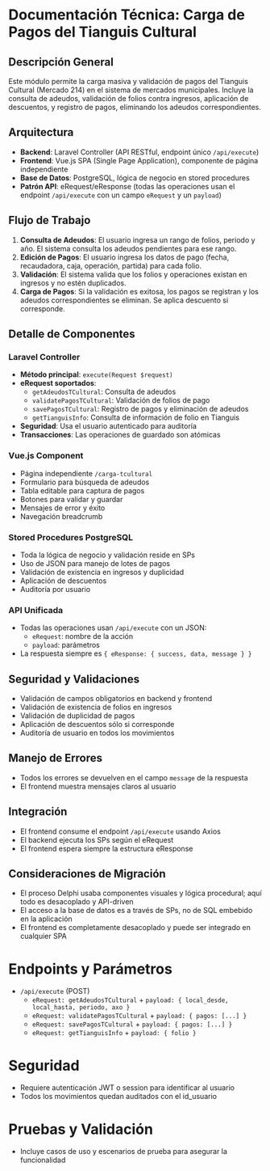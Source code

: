 # Documentación Técnica: Carga de Pagos del Tianguis Cultural

## Descripción General
Este módulo permite la carga masiva y validación de pagos del Tianguis Cultural (Mercado 214) en el sistema de mercados municipales. Incluye la consulta de adeudos, validación de folios contra ingresos, aplicación de descuentos, y registro de pagos, eliminando los adeudos correspondientes.

## Arquitectura
- **Backend**: Laravel Controller (API RESTful, endpoint único `/api/execute`)
- **Frontend**: Vue.js SPA (Single Page Application), componente de página independiente
- **Base de Datos**: PostgreSQL, lógica de negocio en stored procedures
- **Patrón API**: eRequest/eResponse (todas las operaciones usan el endpoint `/api/execute` con un campo `eRequest` y un `payload`)

## Flujo de Trabajo
1. **Consulta de Adeudos**: El usuario ingresa un rango de folios, periodo y año. El sistema consulta los adeudos pendientes para ese rango.
2. **Edición de Pagos**: El usuario ingresa los datos de pago (fecha, recaudadora, caja, operación, partida) para cada folio.
3. **Validación**: El sistema valida que los folios y operaciones existan en ingresos y no estén duplicados.
4. **Carga de Pagos**: Si la validación es exitosa, los pagos se registran y los adeudos correspondientes se eliminan. Se aplica descuento si corresponde.

## Detalle de Componentes
### Laravel Controller
- **Método principal**: `execute(Request $request)`
- **eRequest soportados**:
    - `getAdeudosTCultural`: Consulta de adeudos
    - `validatePagosTCultural`: Validación de folios de pago
    - `savePagosTCultural`: Registro de pagos y eliminación de adeudos
    - `getTianguisInfo`: Consulta de información de folio en Tianguis
- **Seguridad**: Usa el usuario autenticado para auditoría
- **Transacciones**: Las operaciones de guardado son atómicas

### Vue.js Component
- Página independiente `/carga-tcultural`
- Formulario para búsqueda de adeudos
- Tabla editable para captura de pagos
- Botones para validar y guardar
- Mensajes de error y éxito
- Navegación breadcrumb

### Stored Procedures PostgreSQL
- Toda la lógica de negocio y validación reside en SPs
- Uso de JSON para manejo de lotes de pagos
- Validación de existencia en ingresos y duplicidad
- Aplicación de descuentos
- Auditoría por usuario

### API Unificada
- Todas las operaciones usan `/api/execute` con un JSON:
    - `eRequest`: nombre de la acción
    - `payload`: parámetros
- La respuesta siempre es `{ eResponse: { success, data, message } }`

## Seguridad y Validaciones
- Validación de campos obligatorios en backend y frontend
- Validación de existencia de folios en ingresos
- Validación de duplicidad de pagos
- Aplicación de descuentos sólo si corresponde
- Auditoría de usuario en todos los movimientos

## Manejo de Errores
- Todos los errores se devuelven en el campo `message` de la respuesta
- El frontend muestra mensajes claros al usuario

## Integración
- El frontend consume el endpoint `/api/execute` usando Axios
- El backend ejecuta los SPs según el eRequest
- El frontend espera siempre la estructura eResponse

## Consideraciones de Migración
- El proceso Delphi usaba componentes visuales y lógica procedural; aquí todo es desacoplado y API-driven
- El acceso a la base de datos es a través de SPs, no de SQL embebido en la aplicación
- El frontend es completamente desacoplado y puede ser integrado en cualquier SPA

# Endpoints y Parámetros
- `/api/execute` (POST)
    - `eRequest: getAdeudosTCultural` + `payload: { local_desde, local_hasta, periodo, axo }`
    - `eRequest: validatePagosTCultural` + `payload: { pagos: [...] }`
    - `eRequest: savePagosTCultural` + `payload: { pagos: [...] }`
    - `eRequest: getTianguisInfo` + `payload: { folio }`

# Seguridad
- Requiere autenticación JWT o session para identificar al usuario
- Todos los movimientos quedan auditados con el id_usuario

# Pruebas y Validación
- Incluye casos de uso y escenarios de prueba para asegurar la funcionalidad
